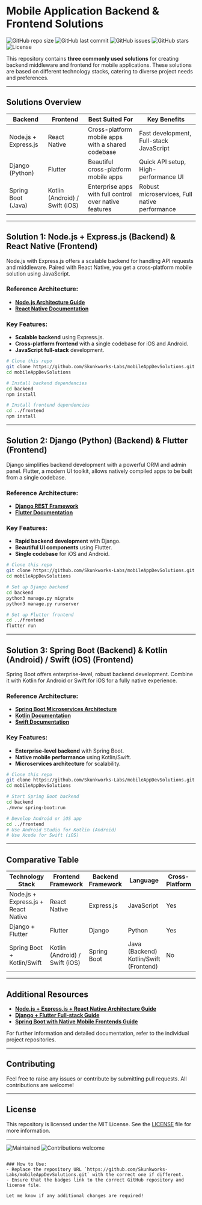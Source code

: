 # Mobile Application Backend & Frontend Solutions

![GitHub repo size](https://img.shields.io/github/repo-size/Skunkworks-Labs/.github) 
![GitHub last commit](https://img.shields.io/github/last-commit/Skunkworks-Labs/.github) 
![GitHub issues](https://img.shields.io/github/issues/Skunkworks-Labs/.github) 
![GitHub stars](https://img.shields.io/github/stars/Skunkworks-Labs/.github?style=social) 
![License](https://img.shields.io/github/license/Skunkworks-Labs/.github)

This repository contains **three commonly used solutions** for creating backend middleware and frontend for mobile applications. These solutions are based on different technology stacks, catering to diverse project needs and preferences.

---

## Solutions Overview

| **Backend**           | **Frontend**          | **Best Suited For**                                 | **Key Benefits**                               |
|-----------------------|-----------------------|-----------------------------------------------------|------------------------------------------------|
| Node.js + Express.js   | React Native          | Cross-platform mobile apps with a shared codebase    | Fast development, Full-stack JavaScript        |
| Django (Python)       | Flutter               | Beautiful cross-platform mobile apps                | Quick API setup, High-performance UI           |
| Spring Boot (Java)     | Kotlin (Android) / Swift (iOS) | Enterprise apps with full control over native features | Robust microservices, Full native performance  |

---

## Solution 1: Node.js + Express.js (Backend) & React Native (Frontend)

Node.js with Express.js offers a scalable backend for handling API requests and middleware. Paired with React Native, you get a cross-platform mobile solution using JavaScript.

### Reference Architecture:
- **[Node.js Architecture Guide](https://nodejs.org/en/docs/guides/getting-started-guide/)** 
- **[React Native Documentation](https://reactnative.dev/docs/getting-started)** 

### Key Features:
- **Scalable backend** using Express.js.
- **Cross-platform frontend** with a single codebase for iOS and Android.
- **JavaScript full-stack** development.

```bash
# Clone this repo
git clone https://github.com/Skunkworks-Labs/mobileAppDevSolutions.git
cd mobileAppDevSolutions

# Install backend dependencies
cd backend
npm install

# Install frontend dependencies
cd ../frontend
npm install
```

---

## Solution 2: Django (Python) (Backend) & Flutter (Frontend)

Django simplifies backend development with a powerful ORM and admin panel. Flutter, a modern UI toolkit, allows natively compiled apps to be built from a single codebase.

### Reference Architecture:
- **[Django REST Framework](https://www.django-rest-framework.org/tutorial/quickstart/)** 
- **[Flutter Documentation](https://flutter.dev/docs)** 

### Key Features:
- **Rapid backend development** with Django.
- **Beautiful UI components** using Flutter.
- **Single codebase** for iOS and Android.

```bash
# Clone this repo
git clone https://github.com/Skunkworks-Labs/mobileAppDevSolutions.git
cd mobileAppDevSolutions

# Set up Django backend
cd backend
python3 manage.py migrate
python3 manage.py runserver

# Set up Flutter frontend
cd ../frontend
flutter run
```

---

## Solution 3: Spring Boot (Backend) & Kotlin (Android) / Swift (iOS) (Frontend)

Spring Boot offers enterprise-level, robust backend development. Combine it with Kotlin for Android or Swift for iOS for a fully native experience.

### Reference Architecture:
- **[Spring Boot Microservices Architecture](https://spring.io/guides/gs/spring-boot/)** 
- **[Kotlin Documentation](https://developer.android.com/kotlin)** 
- **[Swift Documentation](https://developer.apple.com/documentation/swift/)** 

### Key Features:
- **Enterprise-level backend** with Spring Boot.
- **Native mobile performance** using Kotlin/Swift.
- **Microservices architecture** for scalability.

```bash
# Clone this repo
git clone https://github.com/Skunkworks-Labs/mobileAppDevSolutions.git
cd mobileAppDevSolutions

# Start Spring Boot backend
cd backend
./mvnw spring-boot:run

# Develop Android or iOS app
cd ../frontend
# Use Android Studio for Kotlin (Android)
# Use Xcode for Swift (iOS)
```

---

## Comparative Table

| **Technology Stack**          | **Frontend Framework**   | **Backend Framework**       | **Language**     | **Cross-Platform** | **Native Performance** | **Scalability** |
|-------------------------------|--------------------------|-----------------------------|------------------|--------------------|-----------------------|-----------------|
| Node.js + Express.js + React Native | React Native            | Express.js                  | JavaScript       | Yes                | No                    | High             |
| Django + Flutter               | Flutter                  | Django                      | Python           | Yes                | No                    | High             |
| Spring Boot + Kotlin/Swift     | Kotlin (Android) / Swift (iOS) | Spring Boot                  | Java (Backend) Kotlin/Swift (Frontend) | No                | Yes                   | Very High        |

---

## Additional Resources

- **[Node.js + Express.js + React Native Architecture Guide](https://www.digitalocean.com/community/tutorial_series/getting-started-with-node-js)** 
- **[Django + Flutter Full-stack Guide](https://realpython.com/getting-started-with-django-rest-framework-and-vuejs/)** 
- **[Spring Boot with Native Mobile Frontends Guide](https://spring.io/guides)**

For further information and detailed documentation, refer to the individual project repositories.

---

## Contributing

Feel free to raise any issues or contribute by submitting pull requests. All contributions are welcome!

---

## License

This repository is licensed under the MIT License. See the [LICENSE](LICENSE) file for more information.

---

![Maintained](https://img.shields.io/badge/Maintained%3F-yes-green.svg)
![Contributions welcome](https://img.shields.io/badge/contributions-welcome-brightgreen.svg?style=flat)
```

### How to Use:
- Replace the repository URL `https://github.com/Skunkworks-Labs/mobileAppDevSolutions.git` with the correct one if different.
- Ensure that the badges link to the correct GitHub repository and license file.
  
Let me know if any additional changes are required!
